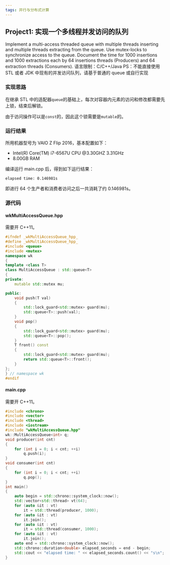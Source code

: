 ```yaml
---
tags: 并行与分布式计算
---
```


## Project1: 实现一个多线程并发访问的队列

Implement a multi-access threaded queue with multiple threads inserting and multiple threads extracting from the queue. Use mutex-locks to synchronize access to the queue. Document the time for 1000 insertions and 1000 extractions each by 64 insertions threads (Producers) and 64 extraction threads (Consumers).
语言限制：C/C++/Java
PS：不能直接使用 STL 或者 JDK 中现有的并发访问队列，请基于普通的 queue 或自行实现

### 实现思路

在继承 STL 中的适配器`queue`的基础上，每次对容器内元素的访问和修改都需要先上锁，结束后解锁。

由于访问操作可以是`const`的，因此这个锁需要是`mutable`的。

### 运行结果

所用机器型号为 VAIO Z Flip 2016，基本配置如下：

- Intel(R) Core(TM) i7-6567U CPU @3.30GHZ 3.31GHz
- 8.00GB RAM

编译运行 main.cpp 后，得到如下运行结果：

```
elapsed time: 0.146981s
```

即进行 64 个生产者和消费者访问之后一共消耗了约 0.146981s。

### 源代码

#### wkMultiAccessQueue.hpp

需要开 C++11。

```cpp
#ifndef _wkMultiAccessQueue_hpp_
#define _wkMultiAccessQueue_hpp_
#include <queue>
#include <mutex>
namespace wk
{
template <class T>
class MultiAccessQueue : std::queue<T>
{
private:
	mutable std::mutex mu;

public:
	void push(T val)
	{
		std::lock_guard<std::mutex> guard(mu);
		std::queue<T>::push(val);
	}
	void pop()
	{
		std::lock_guard<std::mutex> guard(mu);
		std::queue<T>::pop();
	}
	T front() const
	{
		std::lock_guard<std::mutex> guard(mu);
		return std::queue<T>::front();
	}
};
} // namespace wk
#endif
```

#### main.cpp

需要开 C++11。

```cpp
#include <chrono>
#include <vector>
#include <thread>
#include <iostream>
#include "wkMultiAccessQueue.hpp"
wk::MultiAccessQueue<int> q;
void producer(int cnt)
{
	for (int i = 0; i < cnt; ++i)
		q.push(i);
}
void consumer(int cnt)
{
	for (int i = 0; i < cnt; ++i)
		q.pop();
}
int main()
{
	auto begin = std::chrono::system_clock::now();
	std::vector<std::thread> vt(64);
	for (auto &it : vt)
		it = std::thread(producer, 1000);
	for (auto &it : vt)
		it.join();
	for (auto &it : vt)
		it = std::thread(consumer, 1000);
	for (auto &it : vt)
		it.join();
	auto end = std::chrono::system_clock::now();
	std::chrono::duration<double> elapsed_seconds = end - begin;
	std::cout << "elapsed time: " << elapsed_seconds.count() << "s\n";
}
```
